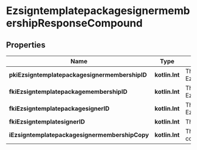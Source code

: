 
# EzsigntemplatepackagesignermembershipResponseCompound

## Properties
Name | Type | Description | Notes
------------ | ------------- | ------------- | -------------
**pkiEzsigntemplatepackagesignermembershipID** | **kotlin.Int** | The unique ID of the Ezsigntemplatepackagesignermembership | 
**fkiEzsigntemplatepackagemembershipID** | **kotlin.Int** | The unique ID of the Ezsigntemplatepackagemembership | 
**fkiEzsigntemplatepackagesignerID** | **kotlin.Int** | The unique ID of the Ezsigntemplatepackagesigner | 
**fkiEzsigntemplatesignerID** | **kotlin.Int** | The unique ID of the Ezsigntemplatesigner | 
**iEzsigntemplatepackagesignermembershipCopy** | **kotlin.Int** | The Copy number in case of multiple copies. |  [optional]



